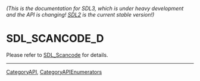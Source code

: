 ###### (This is the documentation for SDL3, which is under heavy development and the API is changing! [SDL2](https://wiki.libsdl.org/SDL2/) is the current stable version!)
# SDL_SCANCODE_D

Please refer to [SDL_Scancode](SDL_Scancode) for details.

----
[CategoryAPI](CategoryAPI), [CategoryAPIEnumerators](CategoryAPIEnumerators)

